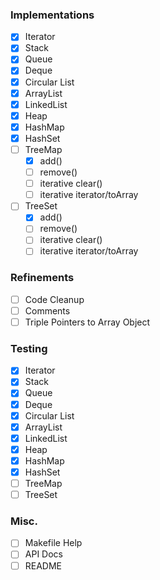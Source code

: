 ### Implementations
- [x] Iterator
- [x] Stack
- [x] Queue
- [x] Deque
- [x] Circular List
- [x] ArrayList
- [x] LinkedList
- [x] Heap
- [x] HashMap
- [x] HashSet
- [ ] TreeMap
  - [x] add()
  - [ ] remove()
  - [ ] iterative clear()
  - [ ] iterative iterator/toArray
- [ ] TreeSet
  - [x] add()
  - [ ] remove()
  - [ ] iterative clear()
  - [ ] iterative iterator/toArray

### Refinements
- [ ] Code Cleanup
- [ ] Comments
- [ ] Triple Pointers to Array Object

### Testing
- [x] Iterator
- [x] Stack
- [x] Queue
- [x] Deque
- [x] Circular List
- [x] ArrayList
- [x] LinkedList
- [x] Heap
- [x] HashMap
- [x] HashSet
- [ ] TreeMap
- [ ] TreeSet

### Misc.
- [ ] Makefile Help
- [ ] API Docs
- [ ] README
